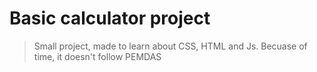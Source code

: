 # Basic calculator project

> Small project, made to learn about CSS, HTML and Js. Becuase of time, it doesn't follow PEMDAS